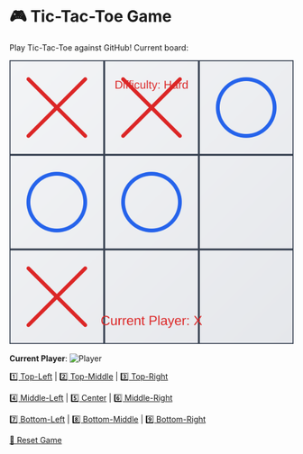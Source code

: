 # 🎮 Tic-Tac-Toe Game

Play Tic-Tac-Toe against GitHub! Current board:

<!-- game starts here -->
<p align="center">
  <img src="https://github.com/devdii/tic-tac-toe-game/raw/main/tic_tac_toe.svg" alt="Tic-Tac-Toe board">
</p>

**Current Player**: ![Player](https://img.shields.io/badge/player-X-yellow)

[1️⃣ Top-Left](https://github.com/devdii/tic-tac-toe-game/issues/new?title=game%7Cmove%7C0&body=Just+click+%27Submit+new+issue%27.) | 
[2️⃣ Top-Middle](https://github.com/devdii/tic-tac-toe-game/issues/new?title=game%7Cmove%7C1&body=Just+click+%27Submit+new+issue%27.) | 
[3️⃣ Top-Right](https://github.com/devdii/tic-tac-toe-game/issues/new?title=game%7Cmove%7C2&body=Just+click+%27Submit+new+issue%27.)

[4️⃣ Middle-Left](https://github.com/devdii/tic-tac-toe-game/issues/new?title=game%7Cmove%7C3&body=Just+click+%27Submit+new+issue%27.) | 
[5️⃣ Center](https://github.com/devdii/tic-tac-toe-game/issues/new?title=game%7Cmove%7C4&body=Just+click+%27Submit+new+issue%27.) | 
[6️⃣ Middle-Right](https://github.com/devdii/tic-tac-toe-game/issues/new?title=game%7Cmove%7C5&body=Just+click+%27Submit+new+issue%27.)

[7️⃣ Bottom-Left](https://github.com/devdii/tic-tac-toe-game/issues/new?title=game%7Cmove%7C6&body=Just+click+%27Submit+new+issue%27.) | 
[8️⃣ Bottom-Middle](https://github.com/devdii/tic-tac-toe-game/issues/new?title=game%7Cmove%7C7&body=Just+click+%27Submit+new+issue%27.) | 
[9️⃣ Bottom-Right](https://github.com/devdii/tic-tac-toe-game/issues/new?title=game%7Cmove%7C8&body=Just+click+%27Submit+new+issue%27.)

[🔄 Reset Game](https://github.com/devdii/tic-tac-toe-game/issues/new?title=game%7Creset&body=Just+click+%27Submit+new+issue%27.)
<!-- game ends here -->

